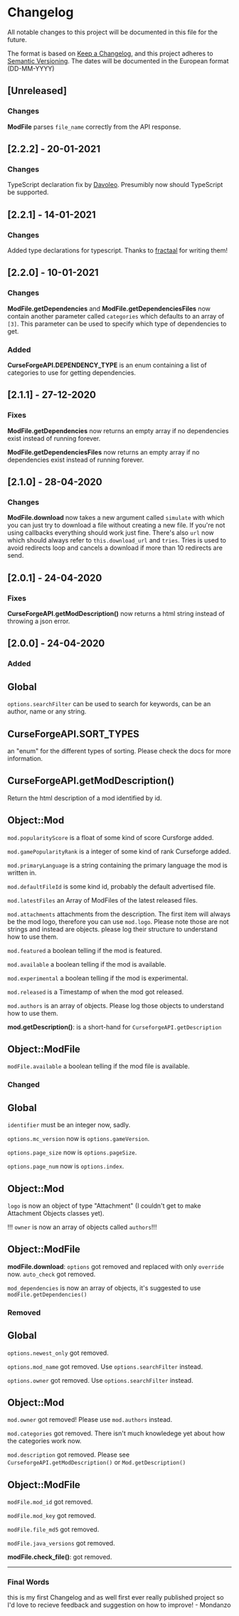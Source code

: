 # Changelog

All notable changes to this project will be documented in this file for the future.

The format is based on [Keep a Changelog](https://keepachangelog.com/en/1.0.0/),
and this project adheres to [Semantic Versioning](https://semver.org/spec/v2.0.0.html).
The dates will be documented in the European format (DD-MM-YYYY)

## [Unreleased]

### Changes

**ModFile** parses `file_name` correctly from the API response.

## [2.2.2] - 20-01-2021

### Changes

TypeScript declaration fix by [Davoleo](https://github.com/Davoleo). Presumibly now should TypeScript be supported.

## [2.2.1] - 14-01-2021

### Changes

Added type declarations for typescript. Thanks to [fractaal](https://github.com/fractaal) for writing them!

## [2.2.0] - 10-01-2021

### Changes

**ModFile.getDependencies** and **ModFile.getDependenciesFiles** now contain another parameter called `categories` which defaults to an array of `[3]`. This parameter can be used to specify which type of dependencies to get.

### Added

**CurseForgeAPI.DEPENDENCY_TYPE** is an enum containing a list of categories to use for getting dependencies.

## [2.1.1] - 27-12-2020

### Fixes

**ModFile.getDependencies** now returns an empty array if no dependencies exist instead of running forever.

**ModFile.getDependenciesFiles** now returns an empty array if no dependencies exist instead of running forever.

## [2.1.0] - 28-04-2020

### Changes

**ModFile.download** now takes a new argument called `simulate` with which you can just try to download a file without creating a new file. If you're not using callbacks everything should work just fine. There's also `url` now which should always refer to `this.download_url` and `tries`. Tries is used to avoid redirects loop and cancels a download if more than 10 redirects are send.

## [2.0.1] - 24-04-2020

### Fixes

**CurseForgeAPI.getModDescription()** now returns a html string instead of throwing a json error.

## [2.0.0] - 24-04-2020

### Added

## Global

`options.searchFilter` can be used to search for keywords, can be an author, name or any string.

## CurseForgeAPI.SORT_TYPES

an "enum" for the different types of sorting. Please check the docs for more information.

## CurseForgeAPI.getModDescription()

Return the html description of a mod identified by id.

## Object::Mod

`mod.popularityScore` is a float of some kind of score Cursforge added.

`mod.gamePopularityRank` is a integer of some kind of rank Curseforge added.

`mod.primaryLanguage` is a string containing the primary language the mod is written in.

`mod.defaultFileId` is some kind id, probably the default advertised file.

`mod.latestFiles` an Array of ModFiles of the latest released files.

`mod.attachments` attachments from the description. The first item will always be the mod logo, therefore you can use `mod.logo`. Please note those are not strings and instead are objects. please log their structure to understand how to use them.

`mod.featured` a boolean telling if the mod is featured.

`mod.available` a boolean telling if the mod is available.

`mod.experimental` a boolean telling if the mod is experimental.

`mod.released` is a Timestamp of when the mod got released.

`mod.authors` is an array of objects. Please log those objects to understand how to use them.

**mod.getDescription()**:
is a short-hand for `CurseforgeAPI.getDescription`

## Object::ModFile

`modFile.available` a boolean telling if the mod file is available.

### Changed

## Global

`identifier` must be an integer now, sadly.

`options.mc_version` now is `options.gameVersion`.

`options.page_size` now is `options.pageSize`.

`options.page_num` now is `options.index`.

## Object::Mod

`logo` is now an object of type "Attachment" (I couldn't get to make Attachment Objects classes yet).

!!! `owner` is now an array of objects called `authors`!!!

## Object::ModFile

**modFile.download**:
`options` got removed and replaced with only `override` now. `auto_check` got removed.

`mod_dependencies` is now an array of objects, it's suggested to use `modFile.getDependencies()`

### Removed

## Global

`options.newest_only` got removed.

`options.mod_name` got removed. Use `options.searchFilter` instead.

`options.owner` got removed. Use `options.searchFilter` instead.

## Object::Mod

`mod.owner` got removed! Please use `mod.authors` instead.

`mod.categories` got removed. There isn't much knowledege yet about how the categories work now.

`mod.description` got removed. Please see `CurseforgeAPI.getModDescription()` or `Mod.getDescription()`

## Object::ModFile

`modFile.mod_id` got removed.

`modFile.mod_key` got removed.

`modFile.file_md5` got removed.

`modFile.java_versions` got removed.

**modFile.check_file()**: got removed.

---

### Final Words

this is my first Changelog and as well first ever really published project so I'd love to recieve feedback and suggestion on how to improve! - Mondanzo
